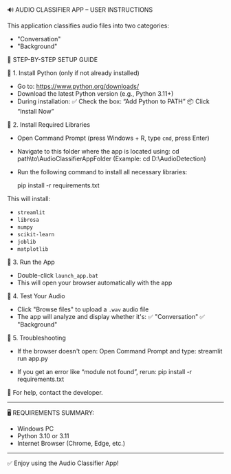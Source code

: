 🔊 AUDIO CLASSIFIER APP – USER INSTRUCTIONS

This application classifies audio files into two categories:
- "Conversation"
- "Background"

👣 STEP-BY-STEP SETUP GUIDE

📌 1. Install Python (only if not already installed)
   - Go to: https://www.python.org/downloads/
   - Download the latest Python version (e.g., Python 3.11+)
   - During installation:
       ✅ Check the box: “Add Python to PATH”
       📦 Click “Install Now”

📌 2. Install Required Libraries
   - Open Command Prompt (press Windows + R, type `cmd`, press Enter)
   - Navigate to this folder where the app is located using:
       cd path\to\AudioClassifierAppFolder
       (Example: cd D:\AudioDetection)

   - Run the following command to install all necessary libraries:

       pip install -r requirements.txt

   This will install:
   - `streamlit`
   - `librosa`
   - `numpy`
   - `scikit-learn`
   - `joblib`
   - `matplotlib`

📌 3. Run the App
   - Double-click `launch_app.bat`
   - This will open your browser automatically with the app

📌 4. Test Your Audio
   - Click "Browse files" to upload a `.wav` audio file
   - The app will analyze and display whether it's:
       ✅ "Conversation"
       ✅ "Background"

📌 5. Troubleshooting
   - If the browser doesn't open:
       Open Command Prompt and type:
       streamlit run app.py

   - If you get an error like “module not found”, rerun:
       pip install -r requirements.txt

📩 For help, contact the developer.

---

🖥️ REQUIREMENTS SUMMARY:
- Windows PC
- Python 3.10 or 3.11
- Internet Browser (Chrome, Edge, etc.)

---

✅ Enjoy using the Audio Classifier App!
